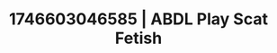 ---
categories:
- AI-generated
- Deep gaze
- Romantasy erotica
- Intimate rituals
- Digital dominatrix
- Pierced & proud
- ASMR
- Cosplay
image: /assets/images/1746603046585.jpg
layout: post
seo:
  description: Featured content with high-quality Scat Fetish, ABDL Play. HD images
    available.
  keywords: Scat Fetish, ABDL Play
  og_image: /assets/images/1746603046585.jpg
  schema_type: VisualArtwork
tags:
- ABDL Play
- '#1746603046585'
- Scat Fetish
title: 1746603046585 | ABDL Play Scat Fetish
---